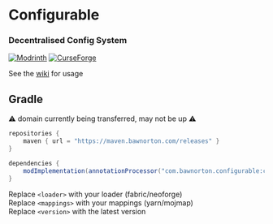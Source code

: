 # Configurable
### Decentralised Config System

[![Modrinth](https://img.shields.io/modrinth/dt/configurable?color=00AF5C&label=downloads&logo=modrinth)](https://modrinth.com/mod/configurable)
[![CurseForge](https://cf.way2muchnoise.eu/full_1092048_downloads.svg)](https://curseforge.com/minecraft/mc-mods/configurable)

See the [wiki](https://github.com/Bawnorton/Configurable/wiki) for usage

## Gradle

⚠️ domain currently being transferred, may not be up ⚠️
```gradle
repositories {
    maven { url = "https://maven.bawnorton.com/releases" }
}
```

```gradle
dependencies {
    modImplementation(annotationProcessor("com.bawnorton.configurable:configurable-<loader>-<mappings>:<version>")))
}
```
Replace `<loader>` with your loader (fabric/neoforge)<br>
Replace `<mappings>` with your mappings (yarn/mojmap)<br>
Replace `<version>` with the latest version
